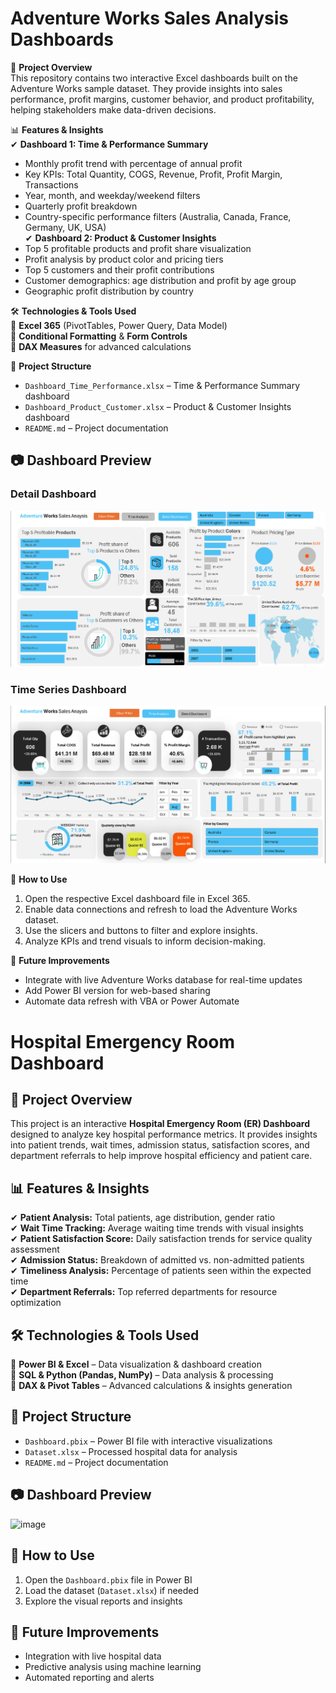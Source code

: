 # Adventure Works Sales Analysis Dashboards

📌 **Project Overview**  
This repository contains two interactive Excel dashboards built on the Adventure Works sample dataset. They provide insights into sales performance, profit margins, customer behavior, and product profitability, helping stakeholders make data-driven decisions.

📊 **Features & Insights**  
✔ **Dashboard 1: Time & Performance Summary**  
  - Monthly profit trend with percentage of annual profit  
  - Key KPIs: Total Quantity, COGS, Revenue, Profit, Profit Margin, Transactions  
  - Year, month, and weekday/weekend filters  
  - Quarterly profit breakdown  
  - Country-specific performance filters (Australia, Canada, France, Germany, UK, USA)  
✔ **Dashboard 2: Product & Customer Insights**  
  - Top 5 profitable products and profit share visualization  
  - Profit analysis by product color and pricing tiers  
  - Top 5 customers and their profit contributions  
  - Customer demographics: age distribution and profit by age group  
  - Geographic profit distribution by country

🛠️ **Technologies & Tools Used**  
🔹 **Excel 365** (PivotTables, Power Query, Data Model)  
🔹 **Conditional Formatting** & **Form Controls**  
🔹 **DAX Measures** for advanced calculations

📂 **Project Structure**  
- `Dashboard_Time_Performance.xlsx` – Time & Performance Summary dashboard  
- `Dashboard_Product_Customer.xlsx` – Product & Customer Insights dashboard  
- `README.md` – Project documentation

## **📷 Dashboard Preview**  
### Detail Dashboard
![image](https://github.com/Abhinavhanda10503/EXCEL-PROJECTS/blob/2d320ee34f3bb5439acdd8543879c6554cfcb586/Adventure%20work%20Excel%20/Dashboard%20Images/Detail%20Dashboard.png)
### Time Series Dashboard
![image](https://github.com/Abhinavhanda10503/EXCEL-PROJECTS/blob/9e002ec528d61833533cdb166ebf1127ff6d3b6f/Adventure%20work%20Excel%20/Dashboard%20Images/Time_Series%20Dashboard.png)

📌 **How to Use**  
1. Open the respective Excel dashboard file in Excel 365.  
2. Enable data connections and refresh to load the Adventure Works dataset.  
3. Use the slicers and buttons to filter and explore insights.  
4. Analyze KPIs and trend visuals to inform decision-making.

🚀 **Future Improvements**  
- Integrate with live Adventure Works database for real-time updates  
- Add Power BI version for web-based sharing  
- Automate data refresh with VBA or Power Automate  



  
# **Hospital Emergency Room Dashboard**

## **📌 Project Overview**  
This project is an interactive **Hospital Emergency Room (ER) Dashboard** designed to analyze key hospital performance metrics. It provides insights into patient trends, wait times, admission status, satisfaction scores, and department referrals to help improve hospital efficiency and patient care.  

## **📊 Features & Insights**  
✔ **Patient Analysis:** Total patients, age distribution, gender ratio  
✔ **Wait Time Tracking:** Average waiting time trends with visual insights  
✔ **Patient Satisfaction Score:** Daily satisfaction trends for service quality assessment  
✔ **Admission Status:** Breakdown of admitted vs. non-admitted patients  
✔ **Timeliness Analysis:** Percentage of patients seen within the expected time  
✔ **Department Referrals:** Top referred departments for resource optimization  

## **🛠️ Technologies & Tools Used**  
🔹 **Power BI & Excel** – Data visualization & dashboard creation  
🔹 **SQL & Python (Pandas, NumPy)** – Data analysis & processing  
🔹 **DAX & Pivot Tables** – Advanced calculations & insights generation  

## **📂 Project Structure**  
- `Dashboard.pbix` – Power BI file with interactive visualizations  
- `Dataset.xlsx` – Processed hospital data for analysis  
- `README.md` – Project documentation  

## **📷 Dashboard Preview**  
![image](https://github.com/user-attachments/assets/2e69422c-00e8-4961-ac5d-3a1a6fef0e24)


## **📌 How to Use**  
1. Open the `Dashboard.pbix` file in Power BI  
2. Load the dataset (`Dataset.xlsx`) if needed  
3. Explore the visual reports and insights  

## **🚀 Future Improvements**  
- Integration with live hospital data  
- Predictive analysis using machine learning  
- Automated reporting and alerts  
